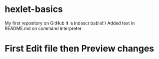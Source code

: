 # hexlet-basics
My first repository on GitHub
It is indescribable!:)
Added text in README.md on command interpreter
# First Edit file then Preview changes
